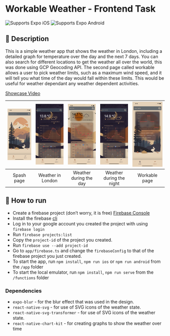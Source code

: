 # Workable Weather - Frontend Task

<p>
  <!-- iOS -->
  <img alt="Supports Expo iOS" longdesc="Supports Expo iOS" src="https://img.shields.io/badge/iOS-4630EB.svg?style=flat-square&logo=APPLE&labelColor=999999&logoColor=fff" />
  <!-- Android -->
  <img alt="Supports Expo Android" longdesc="Supports Expo Android" src="https://img.shields.io/badge/Android-4630EB.svg?style=flat-square&logo=ANDROID&labelColor=A4C639&logoColor=fff" />
</p>

## 🔮 Description

This is a simple weather app that shows the weather in London, including a detailed graph for temperature over the day and the next 7 days. You can also search for different locations to get the weather all over the world, this was done using GCP Geocoding API. The second page called workable allows a user to pick weather limits, such as a maximum wind speed, and it will tell you what time of the day would fall within these limits. This would be useful for weather dependant any weather dependent activities.

[Showcase Video](Showcase.mov "~1min .mov")

| ![1695498854667](image/README/1695498854667.png) | ![1695498862623](image/README/1695498862623.png) | ![1695498869513](image/README/1695498869513.png) | ![1695498875399](image/README/1695498875399.png) | ![1695498881922](image/README/1695498881922.png) |
| :--------------------------------------------: | :--------------------------------------------: | :--------------------------------------------: | :--------------------------------------------: | :--------------------------------------------: |
|                   Spash page                   |               Weather in London               |             Weather during the day             |            Weather during the night            |                 Workable page                 |

## 🚀 How to run

- Create a firebase project (don’t worry, it is free) [Firebase Console](https://console.firebase.google.com/)
- Install the firebase [cli](https://firebase.google.com/docs/cli)
- Log in to your google account you created the project with using `firebase login`
- Run `firebase projects:list`
- Copy the `project-id` of the project you created.
- Run `firebase use --add project-id`
- Go to `app/firebase.ts` and change the `firebaseConfig` to that of the firebase project you just created.
- To start the app, run `npm install`, `npm run ios` or `npm run android` from the `/app` folder
- To start the local emulator, run `npm install`, `npm run serve` from the `/functions` folder

### Dependencies

* `expo-blur` - for the blur effect that was used in the design.
* `react-native-svg` - for use of SVG icons of the weather state.
* `react-native-svg-transformer` - for use of SVG icons of the weather state.
* `react-native-chart-kit` - for creating graphs to show the weather over time
